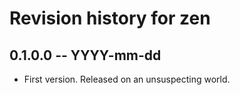 # Revision history for zen

## 0.1.0.0 -- YYYY-mm-dd

* First version. Released on an unsuspecting world.
